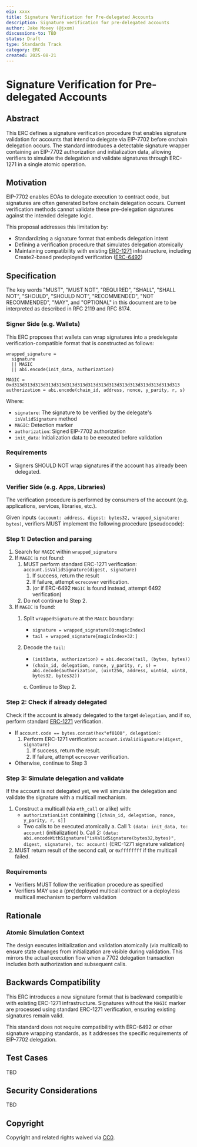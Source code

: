 ```yaml
---
eip: xxxx
title: Signature Verification for Pre-delegated Accounts
description: Signature verification for pre-delegated accounts
author: Jake Moxey (@jxom)
discussions-to: TBD
status: Draft
type: Standards Track
category: ERC
created: 2025-08-21
---
```


# Signature Verification for Pre-delegated Accounts

## Abstract

This ERC defines a signature verification procedure that enables signature validation for accounts that intend to delegate via EIP-7702 before onchain delegation occurs. The standard introduces a detectable signature wrapper containing an EIP-7702 authorization and initialization data, allowing verifiers to simulate the delegation and validate signatures through ERC-1271 in a single atomic operation.

## Motivation

EIP-7702 enables EOAs to delegate execution to contract code, but signatures are often generated before onchain delegation occurs. Current verification methods cannot validate these pre-delegation signatures against the intended delegate logic.

This proposal addresses this limitation by:

- Standardizing a signature format that embeds delegation intent
- Defining a verification procedure that simulates delegation atomically
- Maintaining compatibility with existing [ERC-1271](https://eips.ethereum.org/EIPS/eip-1271) infrastructure, including Create2-based predeployed verification ([ERC-6492](https://eips.ethereum.org/EIPS/eip-6492))

## Specification

The key words "MUST", "MUST NOT", "REQUIRED", "SHALL", "SHALL NOT", "SHOULD", "SHOULD NOT", "RECOMMENDED", "NOT RECOMMENDED", "MAY", and "OPTIONAL" in this document are to be interpreted as described in RFC 2119 and RFC 8174.

### Signer Side (e.g. Wallets)

This ERC proposes that wallets can wrap signatures into a predelegate verification-compatible format that is constructed as follows:

```solidity
wrapped_signature =
  signature
  || MAGIC
  || abi.encode(init_data, authorization)

MAGIC = 0xd313d313d313d313d313d313d313d313d313d313d313d313d313d313d313d313
authorization = abi.encode(chain_id, address, nonce, y_parity, r, s)
```

Where:

- `signature`: The signature to be verified by the delegate's `isValidSignature` method
- `MAGIC`: Detection marker
- `authorization`: Signed EIP-7702 authorization
- `init_data`: Initialization data to be executed before validation

### Requirements

- Signers SHOULD NOT wrap signatures if the account has already been delegated.

### Verifier Side (e.g. Apps, Libraries)

The verification procedure is performed by consumers of the account (e.g. applications, services, libraries, etc.).

Given inputs `(account: address, digest: bytes32, wrapped_signature: bytes)`, verifiers MUST implement the following procedure (pseudocode):

### Step 1: Detection and parsing

1. Search for `MAGIC` within `wrapped_signature`
2. If `MAGIC` is not found:
    1. MUST perform standard ERC-1271 verification: `account.isValidSignature(digest, signature)` 
        1. If success, return the result
        2. If failure, attempt `ecrecover` verification.
        3. (or if ERC-6492 `MAGIC` is found instead, attempt 6492 verification)
    2. Do not continue to Step 2.
3. If `MAGIC` is found:
    1. Split `wrappedSignature` at the `MAGIC` boundary:
        - `signature = wrapped_signature[0:magicIndex]`
        - `tail = wrapped_signature[magicIndex+32:]`
    2. Decode the `tail`:
        - `(initData, authorization) = abi.decode(tail, (bytes, bytes))`
        - `(chain_id, delegation, nonce, y_parity, r, s) = abi.decode(authorization, (uint256, address, uint64, uint8, bytes32, bytes32))`

        c. Continue to Step 2.

### Step 2: Check if already delegated

Check if the account is already delegated to the target `delegation`, and if so, perform standard [ERC-1271](https://eips.ethereum.org/EIPS/eip-1271) verification.

- If `account.code == bytes.concat(hex"ef0100", delegation)`:
    1. Perform ERC-1271 verification: `account.isValidSignature(digest, signature)` 
        1. If success, return the result. 
        2. If failure, attempt `ecrecover` verification. 
- Otherwise, continue to Step 3

### Step 3: Simulate delegation and validate

If the account is not delegated yet, we will simulate the delegation and validate the signature with a multicall mechanism.

1. Construct a multicall (via `eth_call` or alike) with:
    - `authorizationList` containing `[[chain_id, delegation, nonce, y_parity, r, s]]`
    - Two calls to be executed atomically
    a. Call 1: `(data: init_data, to: account)` (initialization)
    b. Call 2: `(data: abi.encodeWithSignature("isValidSignature(bytes32,bytes)", digest, signature), to: account)` (ERC-1271 signature validation)
2. MUST return result of the second call, or `0xffffffff` if the multicall failed.

### Requirements

- Verifiers MUST follow the verification procedure as specified
- Verifiers MAY use a (pre)deployed multicall contract or a deployless multicall mechanism to perform validation

## Rationale

### Atomic Simulation Context

The design executes initialization and validation atomically (via multicall) to ensure state changes from initialization are visible during validation. This mirrors the actual execution flow when a 7702 delegation transaction includes both authorization and subsequent calls.

## Backwards Compatibility

This ERC introduces a new signature format that is backward compatible with existing ERC-1271 infrastructure. Signatures without the `MAGIC` marker are processed using standard ERC-1271 verification, ensuring existing signatures remain valid.

This standard does not require compatibility with ERC-6492 or other signature wrapping standards, as it addresses the specific requirements of EIP-7702 delegation.

## Test Cases

TBD

## Security Considerations

TBD

## Copyright

Copyright and related rights waived via [CC0](https://www.notion.so/LICENSE.md).